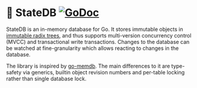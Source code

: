 # :memo: StateDB [![GoDoc](https://pkg.go.dev/badge/github.com/cilium/statedb)](https://pkg.go.dev/github.com/cilium/statedb) 

StateDB is an in-memory database for Go. It stores immutable objects in
[immutable radix trees](https://github.com/hashicorp/go-immutable-radix), and thus
supports multi-version concurrency control (MVCC) and transactional write transactions.
Changes to the database can be watched at fine-granularity which allows reacting to changes in the database. 

The library is inspired by [go-memdb](https://github.com/hashicorp/go-memdb). The main differences
to it are type-safety via generics, builtin object revision numbers and per-table locking rather
than single database lock.

